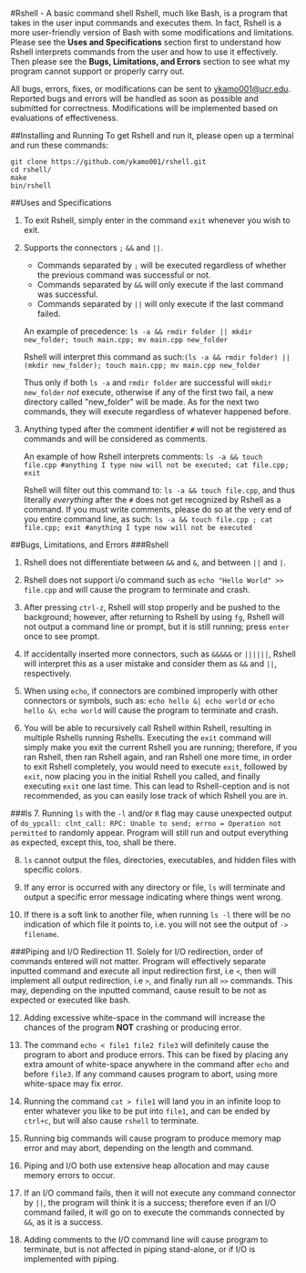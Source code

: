 #Rshell - A basic command shell
Rshell, much like Bash, is a program that takes in the user input commands and executes them.
In fact, Rshell is a more user-friendly version of Bash with some modifications and limitations.
Please see the **Uses and Specifications** section first to understand how Rshell interprets commands
from the user and how to use it effectively. Then please see the **Bugs, Limitations, and Errors** section
to see what my program cannot support or properly carry out.

All bugs, errors, fixes, or modifications can be sent to ykamo001@ucr.edu.
Reported bugs and errors will be handled as soon as possible and submitted for correctness.
Modifications will be implemented based on evaluations of effectiveness.

##Installing and Running
To get Rshell and run it, please open up a terminal and run these commands:
```
git clone https://github.com/ykamo001/rshell.git
cd rshell/
make
bin/rshell
```

##Uses and Specifications
1. To exit Rshell, simply enter in the command `exit` whenever you wish to exit.

2. Supports the connectors `;` `&&` and `||`.
	* Commands separated by `;` will be executed regardless of whether the previous command was successful or not.
	* Commands separated by `&&` will only execute if the last command was successful.
	* Commands separated by `||` will only execute if the last command failed.

	An example of precedence: `ls -a && rmdir folder || mkdir new_folder; touch main.cpp; mv main.cpp new_folder`

	Rshell will interpret this command as such:`(ls -a && rmdir folder) || (mkdir new_folder); touch main.cpp; mv main.cpp new_folder`
	
	Thus only if both `ls -a` and `rmdir folder` are successful will `mkdir new_folder` _not_ execute, otherwise if
	any of the first two fail, a new directory called "new_folder" will be made. As for the next two commands, 
	they will execute regardless of whatever happened before.

3. Anything typed after the comment identifier `#` will not be registered as commands and will be considered as comments.
	
	An example of how Rshell interprets comments: `ls -a && touch file.cpp #anything I type now will not be executed; cat file.cpp; exit`
	
	Rshell will filter out this command to: `ls -a && touch file.cpp`, and thus literally _everything_ after the `#` does not
	get recognized by Rshell as a command. 
	If you must write comments, please do so at the very end of you entire command line, as such:
	`ls -a && touch file.cpp ; cat file.cpp; exit #anything I type now will not be executed`

##Bugs, Limitations, and Errors
###Rshell
1. Rshell does not differentiate between `&&` and `&`, and between `||` and `|`.

2. Rshell  does not support i/o command such as `echo "Hello World" >> file.cpp` and will cause the program to terminate and crash.

3. After pressing `ctrl-z`, Rshell will stop properly and be pushed to the background; however, after returning to Rshell
by using `fg`, Rshell will not output a command line or prompt, but it is still running; press `enter` once to see prompt.

4. If accidentally inserted more connectors, such as `&&&&&` or `||||||`, Rshell will interpret this as a user mistake and consider 
them as `&&` and `||`, respectively.

5. When using `echo`, if connectors are combined improperly with other connectors or symbols, such as: `echo hello &| echo world` or
`echo hello &\ echo world` will cause the program to terminate and crash.

6. You will be able to recursively call Rshell within Rshell, resulting in multiple Rshells running Rshells. Executing the `exit` command
will simply make you exit the current Rshell you are running; therefore, if you ran Rshell, then ran Rshell again, and ran Rshell one more
time, in order to exit Rshell completely, you would need to execute `exit`, followed by `exit`, now placing you in the initial Rshell you
called, and finally executing `exit` one last time. This can lead to Rshell-ception and is not recommended, as you can easily lose track
of which Rshell you are in.

###ls
7. Running `ls` with the `-l` and/or `R` flag may cause unexpected output of 
`do_ypcall: clnt_call: RPC: Unable to send; errno = Operation not permitted` to randomly appear. Program will still run and output
everything as expected, except this, too, shall be there.

8. `ls` cannot output the files, directories, executables, and hidden files with specific colors.

9. If any error is occurred with any directory or file, `ls` will terminate and output a specific error message indicating where things
went wrong.

10. If there is a soft link to another file, when running `ls -l` there will be no indication of which file it points to, i.e. 
you will not see the output of `-> filename`.

###Piping and I/O Redirection
11. Solely for I/O redirection, order of commands entered will not matter. Program will effectively separate inputted command and execute 
all input redirection first, i.e `<`, then will implement all output redirection, i.e `>`, and finally run all `>>` commands. This may,
depending on the inputted command, cause result to be not as expected or executed like bash.

12. Adding excessive white-space in the command will increase the chances of the program **NOT** crashing or producing error.

13. The command `echo < file1 file2 file3` will definitely cause the program to abort and produce errors. This can be fixed by placing any
extra amount of white-space anywhere in the command after `echo` and before `file3`. If any command causes program to abort, using more 
white-space may fix error.

14. Running the command `cat > file1` will land you in an infinite loop to enter whatever you like to be put into `file1`, and can be ended
by `ctrl+c`, but will also cause `rshell` to terminate. 

15. Running big commands will cause program to produce memory map error and may abort, depending on the length and command.

16. Piping and I/O both use extensive heap allocation and may cause memory errors to occur. 

17. If an I/O command fails, then it will not execute any command connector by `||`, the program will think it is a success; therefore
even if an I/O command failed, it will go on to execute the commands connected by `&&`, as it is a success. 

18. Adding comments to the I/O command line will cause program to terminate, but is not affected in piping stand-alone, or if I/O
is implemented with piping.
